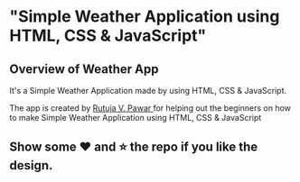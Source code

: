 # "Simple Weather Application using HTML, CSS &amp; JavaScript"

## Overview of Weather App

It's a  Simple Weather Application made by using HTML, CSS &amp; JavaScript.

The app is created by [Rutuja V. Pawar ](www.linkedin.com/in/rutujapawar200404) for helping out the beginners on how to make Simple Weather Application using HTML, CSS &amp; JavaScript


## Show some :heart: and :star: the repo if you like the design.



